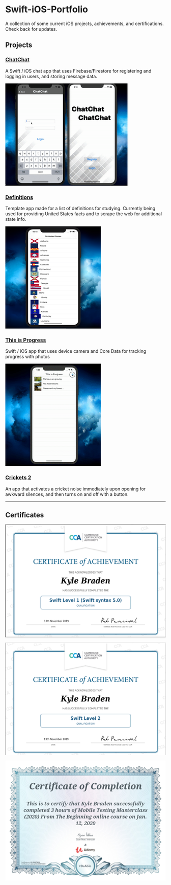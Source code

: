 # Swift-iOS-Portfolio
A collection of some current iOS projects, achievements, and certifications. 
Check back for updates.



## Projects

### [ChatChat](https://github.com/brickatyourfeet/ChatChat)
A Swift / iOS chat app that uses Firebase/Firestore for registering and logging in users, and storing message data.

![ChatChat demo gif](https://github.com/brickatyourfeet/Swift-iOS-Portfolio/blob/master/chatchat-demo-small-low-quality.gif)


### [Definitions](https://github.com/brickatyourfeet/definitions)
Template app made for a list of definitions for studying.
Currently being used for providing United States facts and to scrape the web for additional state info.

![states list](https://github.com/brickatyourfeet/Swift-iOS-Portfolio/blob/master/low-quality-states.png)

### [This is Progress](https://github.com/brickatyourfeet/this-is-progress)
Swift / iOS app that uses device camera and Core Data for tracking progress with photos

![Progress demo gif](https://github.com/brickatyourfeet/Swift-iOS-Portfolio/blob/master/progress-quick-demo-small.gif)


### [Crickets 2](https://github.com/brickatyourfeet/crickets-2)
An app that activates a cricket noise immediately upon opening for awkward silences, and then turns on and off with a button.


---------------

## Certificates

![Swift Level 1 Certification](https://github.com/brickatyourfeet/Swift-iOS-Portfolio/blob/master/KBraden-Swift5-lvl1-cert.png)

![Swift Level 2 Certification](https://github.com/brickatyourfeet/Swift-iOS-Portfolio/blob/master/KBraden-Swift5-lvl2-cert.png)

![Mobile Testing Masterclass Certificate](https://github.com/brickatyourfeet/Swift-iOS-Portfolio/blob/master/mobile-testing-masterclass-cert.jpg)
